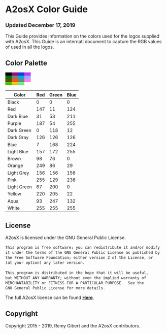 # A2osX Color Guide

### Updated December 17, 2019

This Guide provides information on the colors used for the logos supplied with A2osX.  This Guide is an internatl document to capture the RGB values of used in all the logos.

## Color Palette

![](./PALETTE.bmp)


| Color        | Red | Green | Blue |
|--------------|-----|-------|------|
| Black        |   0 |    0  |    0 |
| Red          | 147 |   11  |  124 |
| Dark Blue    |  31 |   53  |  211 |
| Purple       | 187 |   54  |  255 |
| Dark Green   |   0 |  118  |   12 |
| Dark Gray    | 126 |  126  |  126 |
| Blue         |   7 |  168  |  224 |
| Light Blue   | 157 |  172  |  255 |
| Brown        |  98 |   76  |    0 |
| Orange       | 249 |   86  |   29 |
| Light Grey   | 156 |  156  |  156 |
| Pink         | 255 |  129  |  236 |
| Light Green  |  67 |  200  |    0 |
| Yellow       | 220 |  205  |   22 |
| Aqua         |  93 |  247  |  132 |
| White        | 255 |  255  |  255 |

## License
A2osX is licensed under the GNU General Public License.

    This program is free software; you can redistribute it and/or modify
    it under the terms of the GNU General Public License as published by
    the Free Software Foundation; either version 2 of the License, or
    (at your option) any later version.

    This program is distributed in the hope that it will be useful,
    but WITHOUT ANY WARRANTY; without even the implied warranty of
    MERCHANTABILITY or FITNESS FOR A PARTICULAR PURPOSE.  See the
    GNU General Public License for more details.

The full A2osX license can be found **[Here](../LICENSE)**.

## Copyright

Copyright 2015 - 2019, Remy Gibert and the A2osX contributors.
